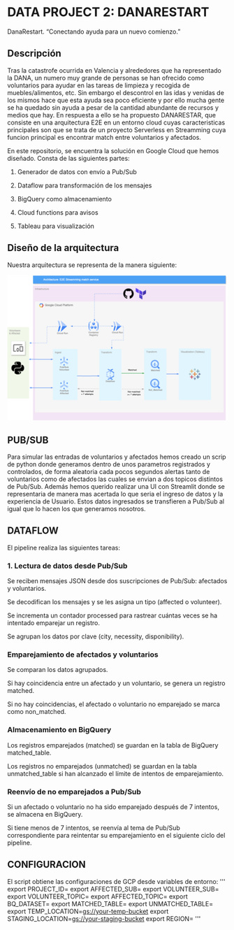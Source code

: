 # DATA PROJECT 2: DANARESTART
DanaRestart. “Conectando ayuda para un nuevo comienzo.”
## Descripción
Tras la catastrofe ocurrida en Valencia y alrededores que ha representado la DANA, un numero muy grande de personas se han ofrecido como voluntarios para ayudar en las tareas de limpieza y recogida de muebles/alimentos, etc. Sin embargo el descontrol en las idas y venidas de los mismos hace que esta ayuda sea poco eficiente y por ello mucha gente se ha quedado sin ayuda a pesar de la cantidad abundante de recursos y medios que hay. En respuesta a ello se ha propuesto DANARESTAR, que consiste en una arquitectura E2E en un entorno cloud cuyas caracteristicas principales son que se trata de un proyecto Serverless en Streamming cuya funcion principal es encontrar match entre voluntarios y afectados.

En este repositorio, se encuentra la solución en Google Cloud que hemos diseñado. Consta de las siguientes partes:

1. Generador de datos con envío a Pub/Sub

2. Dataflow para transformación de los mensajes

3. BigQuery como almacenamiento

4. Cloud functions para avisos

5. Tableau para visualización


## Diseño de la arquitectura
Nuestra arquitectura se representa de la manera siguiente:

<div align=center><img src="https://github.com/Marcanta7/DATAPROJECT2/blob/847560ba424ae6f959c462c2fda5a98fa136123e/Arquitectura_DP2.png" /></div>

## PUB/SUB

Para simular las entradas de voluntarios y afectados hemos creado un scrip de python donde generamos dentro de unos parametros registrados y controlados, de forma aleatoria cada pocos segundos alertas tanto de voluntarios como de afectados las cuales se envian a dos topicos distintos de Pub/Sub. Además hemos querido realizar una UI con Streamlit donde se representaria de manera mas acertada lo que seria el ingreso de datos y la experiencia de Usuario. Estos datos ingresados se transfieren a Pub/Sub al igual que lo hacen los que generamos nosotros.

## DATAFLOW
El pipeline realiza las siguientes tareas:

### 1. Lectura de datos desde Pub/Sub

Se reciben mensajes JSON desde dos suscripciones de Pub/Sub: afectados y voluntarios.

Se decodifican los mensajes y se les asigna un tipo (affected o volunteer).

Se incrementa un contador processed para rastrear cuántas veces se ha intentado emparejar un registro.

Se agrupan los datos por clave (city, necessity, disponibility).

### Emparejamiento de afectados y voluntarios

Se comparan los datos agrupados.

Si hay coincidencia entre un afectado y un voluntario, se genera un registro matched.

Si no hay coincidencias, el afectado o voluntario no emparejado se marca como non_matched.

### Almacenamiento en BigQuery

Los registros emparejados (matched) se guardan en la tabla de BigQuery matched_table.

Los registros no emparejados (unmatched) se guardan en la tabla unmatched_table si han alcanzado el límite de intentos de emparejamiento.

### Reenvío de no emparejados a Pub/Sub

Si un afectado o voluntario no ha sido emparejado después de 7 intentos, se almacena en BigQuery.

Si tiene menos de 7 intentos, se reenvía al tema de Pub/Sub correspondiente para reintentar su emparejamiento en el siguiente ciclo del pipeline.

## CONFIGURACION
El script obtiene las configuraciones de GCP desde variables de entorno:
'''
export PROJECT_ID=<your-gcp-project>
export AFFECTED_SUB=<affected-subscription>
export VOLUNTEER_SUB=<volunteer-subscription>
export VOLUNTEER_TOPIC=<volunteer-topic>
export AFFECTED_TOPIC=<affected-topic>
export BQ_DATASET=<bigquery-dataset>
export MATCHED_TABLE=<matched-table>
export UNMATCHED_TABLE=<unmatched-table>
export TEMP_LOCATION=<gs://your-temp-bucket>
export STAGING_LOCATION=<gs://your-staging-bucket>
export REGION=<gcp-region>
'''


